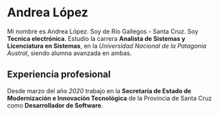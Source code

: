 # Andrea López

Mi nombre es Andrea López. Soy de Río Gallegos - Santa Cruz. 
Soy **Tecnica electrónica**.
Estudio la carrera **Analista de Sistemas y Licenciatura en Sistemas**, en  la _Universidad Nacional de la Patagonia Austral_, siendo alumna avanzada en ambas.

## Experiencia profesional

Desde marzo del año _2020_ trabajo en la **Secretaría de Estado de Modernización e Innovación Tecnológica** de la Provincia de Santa Cruz como **Desarrollador de Software**.
